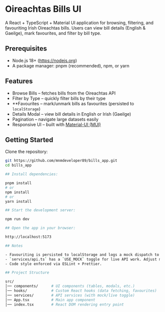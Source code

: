 # Oireachtas Bills UI

A React + TypeScript + Material UI application for browsing, filtering, and favouriting Irish Oireachtas bills. Users can view bill details (English & Gaeilge), mark favourites, and filter by bill type.

## Prerequisites

- Node.js 18+ (https://nodejs.org)  
- A package manager: pnpm (recommended), npm, or yarn

## Features

- Browse Bills – fetches bills from the Oireachtas API  
- Filter by Type – quickly filter bills by their type  
- **Favourites – mark/unmark bills as favourites (persisted to `localStorage`)  
- Details Modal – view bill details in English or Irish (Gaeilge)  
- Pagination – navigate large datasets easily  
- Responsive UI – built with [Material-UI (MUI)](https://mui.com/)  

## Getting Started

Clone the repository:
```bash
git https://github.com/mnmdeveloper89/bills_app.git
cd bills_app

## Install dependencies:

pnpm install
# or
npm install
# or
yarn install

## Start the development server:

npm run dev

## Open the app in your browser:

http://localhost:5173

## Notes

- Favouriting is persisted to localStorage and logs a mock dispatch to console.
- `services/api.ts` has a `USE_MOCK` toggle for live API work. Adjust mapping once the endpoint is confirmed.
- Code style enforced via ESLint + Prettier.

## Project Structure

src/
│── components/      # UI components (tables, modals, etc.)
│── hooks/           # Custom React hooks (data fetching, favourites)
│── services/        # API services (with mock/live toggle)
│── App.tsx          # Main app component
│── index.tsx        # React DOM rendering entry point
